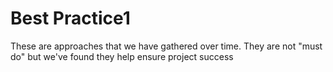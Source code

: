 # Best Practice1

These are approaches that we have gathered over time. They are not "must do" but we've found they help ensure project success
